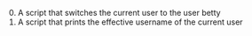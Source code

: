 0. A script that switches the current user to the user betty
1. A script that prints the effective username of the current user
